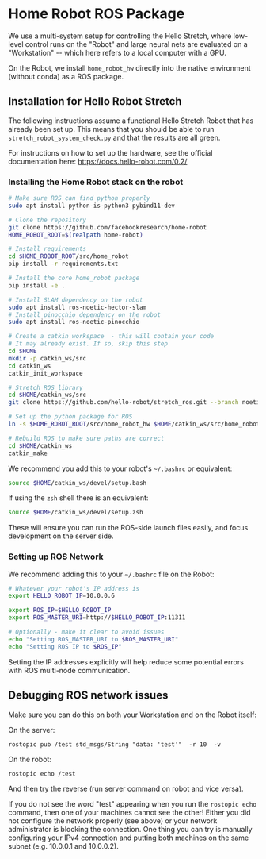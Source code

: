 # Home Robot ROS Package

We use a multi-system setup for controlling the Hello Stretch, where low-level control runs on the "Robot" and large neural nets are evaluated on a "Workstation" -- which here refers to a local computer with a GPU. 

On the Robot, we install `home_robot_hw` directly into the native environment (without conda) as a ROS package.

## Installation for Hello Robot Stretch

The following instructions assume a functional Hello Stretch Robot that has already been set up. 
This means that you should be able to run `stretch_robot_system_check.py` and that the results are all green.

For instructions on how to set up the hardware, see the official documentation here: https://docs.hello-robot.com/0.2/

### Installing the Home Robot stack on the robot

```sh
# Make sure ROS can find python properly
sudo apt install python-is-python3 pybind11-dev

# Clone the repository
git clone https://github.com/facebookresearch/home-robot
HOME_ROBOT_ROOT=$(realpath home-robot)

# Install requirements
cd $HOME_ROBOT_ROOT/src/home_robot
pip install -r requirements.txt

# Install the core home_robot package
pip install -e .

# Install SLAM dependency on the robot
sudo apt install ros-noetic-hector-slam
# Install pinocchio dependency on the robot
sudo apt install ros-noetic-pinocchio

# Create a catkin workspace  - this will contain your code
# It may already exist. If so, skip this step
cd $HOME
mkdir -p catkin_ws/src
cd catkin_ws
catkin_init_workspace

# Stretch ROS library
cd $HOME/catkin_ws/src
git clone https://github.com/hello-robot/stretch_ros.git --branch noetic

# Set up the python package for ROS
ln -s $HOME_ROBOT_ROOT/src/home_robot_hw $HOME/catkin_ws/src/home_robot_hw

# Rebuild ROS to make sure paths are correct
cd $HOME/catkin_ws
catkin_make
```

We recommend you add this to your robot's `~/.bashrc` or equivalent:
```sh
source $HOME/catkin_ws/devel/setup.bash
```

If using the `zsh` shell there is an equivalent:
```sh
source $HOME/catkin_ws/devel/setup.zsh
```

These will ensure you can run the ROS-side launch files easily, and focus development on the server side.


### Setting up ROS Network

We recommend adding this to your `~/.bashrc` file on the Robot:
```sh
# Whatever your robot's IP address is
export HELLO_ROBOT_IP=10.0.0.6

export ROS_IP=$HELLO_ROBOT_IP
export ROS_MASTER_URI=http://$HELLO_ROBOT_IP:11311

# Optionally - make it clear to avoid issues
echo "Setting ROS_MASTER_URI to $ROS_MASTER_URI"
echo "Setting ROS IP to $ROS_IP"
```

Setting the IP addresses explicitly will help reduce some potential errors with ROS multi-node communication.

## Debugging ROS network issues

Make sure you can do this on both your Workstation and on the Robot itself:

On the server:
```
rostopic pub /test std_msgs/String "data: 'test'"  -r 10  -v
```

On the robot:
```
rostopic echo /test
```

And then try the reverse (run server command on robot and vice versa).

If you do not see the word "test" appearing when you run the `rostopic echo` command, then one of your machines cannot see the other! Either you did not configure the network properly (see above) or your network administrator is blocking the connection. One thing you can try is manually configuring your IPv4 connection and putting both machines on the same subnet (e.g. 10.0.0.1 and 10.0.0.2).


